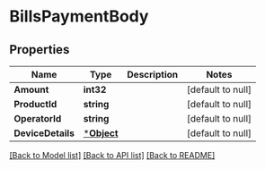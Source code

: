 # BillsPaymentBody

## Properties
Name | Type | Description | Notes
------------ | ------------- | ------------- | -------------
**Amount** | **int32** |  | [default to null]
**ProductId** | **string** |  | [default to null]
**OperatorId** | **string** |  | [default to null]
**DeviceDetails** | [***Object**](.md) |  | [default to null]

[[Back to Model list]](../README.md#documentation-for-models) [[Back to API list]](../README.md#documentation-for-api-endpoints) [[Back to README]](../README.md)

